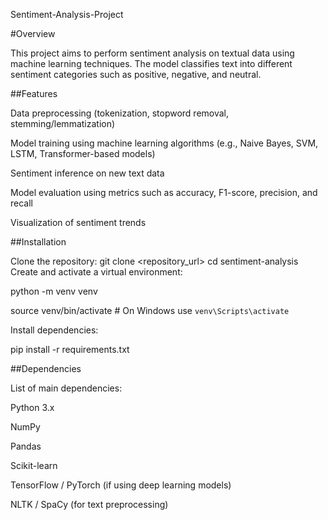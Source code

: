  Sentiment-Analysis-Project

#Overview

This project aims to perform sentiment analysis on textual data using machine learning techniques. The model classifies text into different sentiment categories such as positive, negative, and neutral.

##Features

Data preprocessing (tokenization, stopword removal, stemming/lemmatization)

Model training using machine learning algorithms (e.g., Naive Bayes, SVM, LSTM, Transformer-based models)

Sentiment inference on new text data

Model evaluation using metrics such as accuracy, F1-score, precision, and recall

Visualization of sentiment trends

##Installation

Clone the repository:
git clone <repository_url>
cd sentiment-analysis
Create and activate a virtual environment:

python -m venv venv

source venv/bin/activate  # On Windows use `venv\Scripts\activate`

Install dependencies:

pip install -r requirements.txt

##Dependencies

List of main dependencies:

Python 3.x

NumPy

Pandas

Scikit-learn

TensorFlow / PyTorch (if using deep learning models)

NLTK / SpaCy (for text preprocessing)

